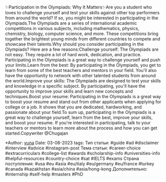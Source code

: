 ✨Participation in the Olympiads: Why It Matters✨Are you a student who loves to challenge yourself and test your skills against other top performers from around the world? If so, you might be interested in participating in the Olympiads.The Olympiads are a series of international academic competitions in various subjects, including mathematics, physics, chemistry, biology, computer science, and more. These competitions bring together the brightest young minds from different countries to compete and showcase their talents.Why should you consider participating in the Olympiads? Here are a few reasons:Challenge yourself: The Olympiads are not easy. They require a lot of hard work, dedication, and practice. Participating in the Olympiads is a great way to challenge yourself and push your limits.Learn from the best: By participating in the Olympiads, you get to learn from some of the best teachers and mentors in your field. You'll also have the opportunity to network with other talented students from around the world.Improve your skills: The Olympiads are designed to test your skills and knowledge in a specific subject. By participating, you'll have the opportunity to improve your skills and learn new concepts and techniques.Boost your resume: Participating in the Olympiads is a great way to boost your resume and stand out from other applicants when applying for college or a job. It shows that you are dedicated, hardworking, and passionate about your field.To sum up, participating in the Olympiads is a great way to challenge yourself, learn from the best, improve your skills, and boost your resume. If you're interested in participating, talk to your teachers or mentors to learn more about the process and how you can get started.Copywriter @Chugajan        

*Author: [yuna](https://t.me/auilt)
Date: 03-08-2023
tags:
Тип статьи:
#guide 
#ad
#disclaimer
#interview
#advice
#instagram-post
Тема статьи:
#career-choice
#extracurriculars
#college-list
#awards
#scholarship-info
#universities-info
#helpful-resources
#country-choice 
#sat
#IELTS
#exams
Страна поступления:
#usa
#eu
#asia
#eu/italy
#eu/germany
#eu/france
#turkey
#canada
#kazakhstan
#asia/china 
#asia/hong-kong
Дополнительно:
#internship 
#self-help
#masters
#PhD










